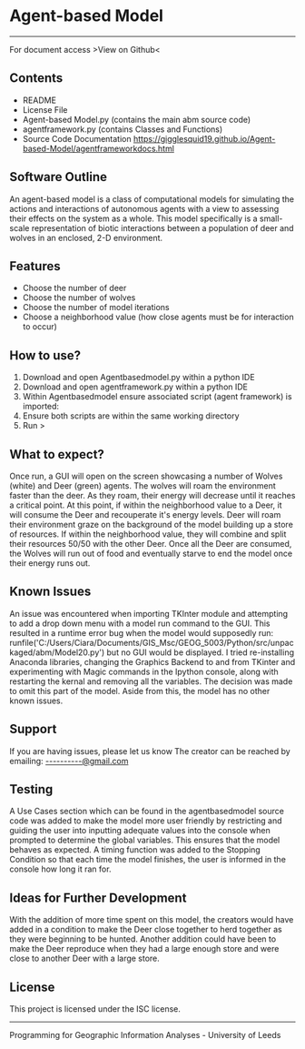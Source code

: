 # Agent-based Model
----------------------------------------------------------------------------------------------------
For document access >View on Github<

Contents
-------------------
- README
- License File
- Agent-based Model.py (contains the main abm source code)
- agentframework.py (contains Classes and Functions)
- Source Code Documentation https://gigglesquid19.github.io/Agent-based-Model/agentframeworkdocs.html

Software Outline
--------------------
An agent-based model is a class of computational models for simulating the actions and interactions of autonomous agents with a view to assessing their effects on the system as a whole. This model specifically is a small-scale representation of biotic interactions between a population of deer and wolves in an enclosed, 2-D environment.

Features
--------------------
- Choose the number of deer
- Choose the number of wolves
- Choose the number of model iterations
- Choose a neighborhood value (how close agents must be for interaction to occur)

How to use?
--------------------
1) Download and open Agentbasedmodel.py within a python IDE
2) Download and open agentframework.py within a python IDE
3) Within Agentbasedmodel ensure associated script (agent framework) is imported:
4) Ensure both scripts are within the same working directory
5) Run >

What to expect?
---------------------
Once run, a GUI will open on the screen showcasing a number of Wolves (white) and Deer (green) agents. The wolves will roam the environment faster than the deer. As they roam, their energy will decrease until it reaches a critical point. At this point, if within the neighborhood value to a Deer, it will consume the Deer and recouperate it's energy levels. Deer will roam their environment graze on the background of the model building up a store of resources. If within the neighborhood value, they will combine and split their resources 50/50 with the other Deer. Once all the Deer are consumed, the Wolves will run out of food and eventually starve to end the model once their energy runs out.

Known Issues
---------------------
An issue was encountered when importing TKInter module and attempting to add a drop down menu with a model run command to the GUI. This resulted in a runtime error bug when the model would supposedly run:
runfile('C:/Users/Ciara/Documents/GIS_Msc/GEOG_5003/Python/src/unpackaged/abm/Model20.py')
but no GUI would be displayed. I tried re-installing Anaconda libraries, changing the Graphics Backend to and from TKinter and experimenting with Magic commands in the Ipython console, along with restarting the kernal and removing all the variables. The decision was made to omit this part of the model. Aside from this, the model has no other known issues.

Support
---------------------
If you are having issues, please let us know
The creator can be reached by emailing: ----------@gmail.com

Testing
---------------------
A Use Cases section which can be found in the agentbasedmodel source code was added to make the model more user friendly by restricting and guiding the user into inputting adequate values into the console when prompted to determine the global variables. This ensures that the model behaves as expected. A timing function was added to the Stopping Condition so that each time the model finishes, the user is informed in the console how long it ran for.

Ideas for Further Development
-----------------------------
With the addition of more time spent on this model, the creators would have added in a condition to make the Deer close together to herd together as they were beginning to be hunted. Another addition could have been to make the Deer reproduce when they had a large enough store and were close to another Deer with a large store.

License
---------------------
This project is licensed under the ISC license.

---------------------------------------------------------------------
Programming for Geographic Information Analyses - University of Leeds
